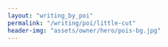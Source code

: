 ```yaml
---
layout: "writing_by_poi"
permalink: "/writing/poi/little-cut"
header-img: "assets/owner/hero/pois-bg.jpg"
---
```

